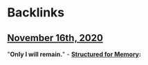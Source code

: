 
# Backlinks
## [November 16th, 2020](<November 16th, 2020.md>)
"__Only I will remain.__"
        - **[Structured for Memory](<Structured for Memory.md>):**

